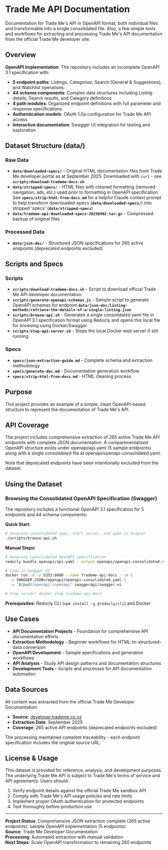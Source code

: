 # Trade Me API Documentation

Documentation for Trade Me's API in OpenAPI format, both individual files and transformable into a single consolidated file. Also, a few simple tools and workflows for extracting and processing Trade Me's API documentation from the official Trade Me developer site.

## Overview

**OpenAPI Implementation**: The repository includes an incomplete OpenAPI 3.1 specification with:

- **5 endpoint paths**: Listings, Categories, Search (General & Suggestions), and Watchlist operations
- **44 schema components**: Complex data structures including Listing details, Search results, and Category definitions
- **4 path modules**: Organized endpoint definitions with full parameter and response specifications
- **Authentication models**: OAuth 1.0a configuration for Trade Me API access
- **Interactive documentation**: Swagger UI integration for testing and exploration

## Dataset Structure (data/)

### Raw Data

- **`data/downloaded-specs/`** - Original HTML documentation files from Trade Me developer portal as at September 2025. Downloaded with `curl` - see **`scripts/download-trademe-docs.sh`**
- **`data/stripped-specs/`** - HTML files with cleaned formatting (removed navigation, ads, etc.) used prior to formatting in OpenAPI specification. See **`specs/strip-html-from-docs.md`** for a helpful Claude context prompt to help transform downloaded-specs (**`data/downloaded-specs/`**) into stripped 'specs' (**`data/stripped-specs`**)
- **`data/trademe-api-downloaded-specs-20250902.tar.gz`** - Compressed backup of original files

### Processed Data

- **`data/json-doc/`** - Structured JSON specifications for 265 active endpoints (deprecated endpoints excluded)

## Scripts and Specs

### Scripts

- **`scripts/download-trademe-docs.sh`** - Script to download official Trade Me API developer documentation
- **`scripts/generate-openapi-schemas.js`** - Sample script to generate OpenAPI schemas for endpoint **`data/json-doc/listing-methods/retrieve-the-details-of-a-single-listing.json`**
- **`scripts/browse-api.sh`** - Generates a single consolidated yaml file in OpenAPI 3.1 specification format using Redocly and opens this local file for browsing using Docker/Swagger
- **`scripts/stop-api-server.sh`** - Stops the local Docker web server if still running

### Specs

- **`specs/json-extraction-guide.md`** - Complete schema and extraction methodology
- **`specs/generate-doc.md`** - Documentation generation workflow
- **`specs/strip-html-from-docs.md`** - HTML cleaning process

## Purpose

This project provides an example of a simple, clean OpenAPI-based structure to represent the documentation of Trade Me's API.

## API Coverage

The project includes comprehensive extraction of 265 active Trade Me API endpoints with complete JSON documentation. A compartmentalized OpenAPI structure exists under openapi/api.yaml (5 sample endpoints) along with a single consolidated file at openapi/openapi-consolidated.yaml.

Note that deprecated endpoints have been intentionally excluded from the dataset.

## Using the Dataset

### Browsing the Consolidated OpenAPI Specification (Swagger)

The repository includes a functional OpenAPI 3.1 specification for 5 endpoints and 44 schema components:

**Quick Start:**

```bash
# Generate consolidated spec, start server, and open in browser
./scripts/browse-api.sh
```

**Manual Steps:**

```bash
# Generate consolidated OpenAPI specification
redocly bundle openapi/api.yaml --output openapi/openapi-consolidated.yaml --force

# View in Swagger UI
docker run -d -p 5353:8080 --name trademe-api-docs --rm \
  -e SWAGGER_JSON=/openapi/openapi-consolidated.yaml \
  -v "$(pwd)/openapi:/openapi" swaggerapi/swagger-ui

# Stop server: docker stop trademe-api-docs
```

**Prerequisites:** Redocly CLI (`npm install -g @redocly/cli`) and Docker

## Use Cases

- **API Documentation Projects** - Foundation for comprehensive API documentation efforts
- **Extraction Methodology** - Beginner workflows for HTML-to-structured-data conversion
- **OpenAPI Development** - Sample specifications and generation workflows
- **API Analysis** - Study API design patterns and documentation structures
- **Development Tools** - Scripts and processes for API documentation automation

## Data Sources

All content was extracted from the official Trade Me Developer Documentation:

- **Source**: [developer.trademe.co.nz](https://developer.trademe.co.nz/)
- **Extraction Date**: September 2025
- **Coverage**: 265 active API endpoints (deprecated endpoints excluded)

The processing maintained complete traceability - each endpoint specification includes the original source URL.

## License & Usage

This dataset is provided for reference, analysis, and development purposes. The underlying Trade Me API is subject to Trade Me's terms of service and API agreements. Users should:

1. Verify endpoint details against the official Trade Me sandbox API
2. Comply with Trade Me's API usage policies and rate limits
3. Implement proper OAuth authentication for protected endpoints
4. Test thoroughly before production use

---

**Project Status**: Comprehensive JSON extraction complete (265 active endpoints), sample OpenAPI implementation (5 endpoints)  
**Source**: Trade Me Developer Documentation  
**Processing**: Automated extraction with manual validation  
**Next Steps**: Scale OpenAPI transformation to remaining 260 endpoints
